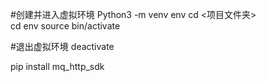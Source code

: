 #创建并进入虚拟环境
Python3 -m venv env
cd <项目文件夹>  
cd env 
source bin/activate

#退出虚拟环境
deactivate


pip install mq_http_sdk